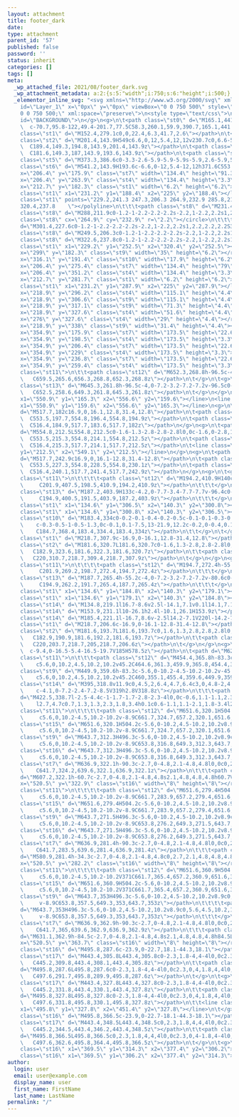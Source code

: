 ```yaml
---
layout: attachment
title: footer_dark
date: 
type: attachment
parent_id: '57'
published: false
password: ''
status: inherit
categories: []
tags: []
meta:
  _wp_attached_file: 2021/08/footer_dark.svg
  _wp_attachment_metadata: a:2:{s:5:"width";i:750;s:6:"height";i:500;}
  _elementor_inline_svg: "<svg xmlns=\"http://www.w3.org/2000/svg\" xmlns:xlink=\"http://www.w3.org/1999/xlink\"
    id=\"Layer_1\" x=\"0px\" y=\"0px\" viewBox=\"0 0 750 500\" style=\"enable-background:new
    0 0 750 500;\" xml:space=\"preserve\">\n<style type=\"text/css\">\n\t.st0{fill:#3D3D3D;}\n\t.st1{fill:none;stroke:#011635;stroke-width:1.5;stroke-linecap:round;stroke-linejoin:round;stroke-miterlimit:10;}\n\t.st2{fill:#011635;stroke:#011635;stroke-width:1.5;stroke-linecap:round;stroke-linejoin:round;stroke-miterlimit:10;}\n\t.st3{fill:#EDEDED;}\n\t.st4{fill:#C1C1C1;}\n\t.st5{fill:#686868;}\n\t.st6{fill:#F4DC90;}\n\t.st7{fill:#F5DB34;}\n\t.st8{fill:#FFFFFF;stroke:#011635;stroke-width:1.5;stroke-linecap:round;stroke-linejoin:round;stroke-miterlimit:10;}\n\t.st9{fill:#FFFFFF;}\n\t.st10{fill:#CFCFCF;}\n\t.st11{opacity:0.45;}\n\t.st12{fill:#9B9B9B;}\n\t.st13{fill:#F4F4F4;}\n\t.st14{fill:#011635;}\n\t.st15{fill:none;stroke:#9B9B9B;stroke-width:2.1176;stroke-linecap:round;stroke-linejoin:round;stroke-miterlimit:10;}\n\t.st16{fill:none;stroke:#011635;stroke-width:2.1176;stroke-linecap:round;stroke-linejoin:round;stroke-miterlimit:10;}\n\t.st17{fill:#011635;stroke:#011635;stroke-width:2.1176;stroke-linecap:round;stroke-linejoin:round;stroke-miterlimit:10;}\n</style>\n<g
    id=\"BACKGROUND\">\n</g>\n<g>\n\t<path class=\"st0\" d=\"M165.1,441.6c123.1,59.6,328.6,15.8,405-44.8c99.3-78.7,123.3-263.4,20.3-325.8C531.8,35.5,437,43.8,360.9,147
    \  c-70.7,95.8-122,49.4-201.7,77.5C58.3,260.1,59.9,390.7,165.1,441.6z\"></path>\n</g>\n<g>\n\t<g>\n\t\t<path
    class=\"st1\" d=\"M152.4,279.1c0,0,22.4,6.3,41.7,2.6\"></path>\n\t</g>\n</g>\n<g>\n\t<path
    class=\"st2\" d=\"M201.4,143.9H549c6.6,0,12,5.4,12,12v230.7c0,6.6-5.4,12-12,12H201.4c-6.6,0-12-5.4-12-12V155.9
    \  C189.4,149.3,194.8,143.9,201.4,143.9z\"></path>\n\t<path class=\"st3\" d=\"M193.6,143.9h347.6c6.6,0,12,5.4,12,12v230.7c0,6.6-5.4,12-12,12H193.6c-6.6,0-12-5.4-12-12V155.9
    \  C181.6,149.3,187,143.9,193.6,143.9z\"></path>\n\t<path class=\"st4\" d=\"M193.6,398.7h347.6c6.6,0,12-5.4,12-12v-12.2H181.6v12.2C181.6,393.3,187,398.7,193.6,398.7z\"></path>\n\t<path
    class=\"st5\" d=\"M373.3,386.6c0-3.3-2.6-5.9-5.9-5.9s-5.9,2.6-5.9,5.9s2.6,5.9,5.9,5.9S373.3,389.8,373.3,386.6z\"></path>\n\t<path
    class=\"st6\" d=\"M541.2,143.9H193.6c-6.6,0-12,5.4-12,12h371.6C553.2,149.3,547.9,143.9,541.2,143.9z\"></path>\n</g>\n<g>\n\t<g>\n\t\t<rect
    x=\"206.4\" y=\"175.9\" class=\"st7\" width=\"134.4\" height=\"91.3\"></rect>\n\t\t<rect
    x=\"206.4\" y=\"263.9\" class=\"st4\" width=\"134.4\" height=\"3.3\"></rect>\n\t</g>\n\t<g>\n\t\t<rect
    x=\"212.7\" y=\"182.3\" class=\"st1\" width=\"6.2\" height=\"6.2\"></rect>\n\t\t<line
    class=\"st1\" x1=\"231.2\" y1=\"188.4\" x2=\"225\" y2=\"188.4\"></line>\n\t</g>\n\t<g>\n\t\t<g>\n\t\t\t<polyline
    class=\"st1\" points=\"229.2,241.3 247.3,206.3 264.9,232.9 285.8,211.9 299.2,227.6
    320.4,237.8    \"></polyline>\n\t\t\t<path class=\"st8\" d=\"M231.4,241.3c0-1.2-1-2.2-2.2-2.2s-2.2,1-2.2,2.2s1,2.2,2.2,2.2C230.4,243.6,231.4,242.6,231.4,241.3z\"></path>\n\t\t\t<path
    class=\"st8\" d=\"M288,211.9c0-1.2-1-2.2-2.2-2.2s-2.2,1-2.2,2.2s1,2.2,2.2,2.2C287,214.1,288,213.2,288,211.9z\"></path>\n\t\t\t<circle
    class=\"st8\" cx=\"264.9\" cy=\"232.9\" r=\"2.2\"></circle>\n\t\t\t<path class=\"st8\"
    d=\"M301.4,227.6c0-1.2-1-2.2-2.2-2.2s-2.2,1-2.2,2.2s1,2.2,2.2,2.2S301.4,228.8,301.4,227.6z\"></path>\n\t\t\t<path
    class=\"st8\" d=\"M249.5,206.3c0-1.2-1-2.2-2.2-2.2s-2.2,1-2.2,2.2s1,2.2,2.2,2.2S249.5,207.5,249.5,206.3z\"></path>\n\t\t\t<path
    class=\"st8\" d=\"M322.6,237.8c0-1.2-1-2.2-2.2-2.2s-2.2,1-2.2,2.2s1,2.2,2.2,2.2S322.6,239,322.6,237.8z\"></path>\n\t\t</g>\n\t\t<line
    class=\"st1\" x1=\"229.2\" y1=\"252.5\" x2=\"320.4\" y2=\"252.5\"></line>\n\t</g>\n\t<g>\n\t\t<rect
    x=\"299\" y=\"182.3\" class=\"st9\" width=\"35\" height=\"6.2\"></rect>\n\t\t<rect
    x=\"316.1\" y=\"191.4\" class=\"st10\" width=\"17.9\" height=\"6.2\"></rect>\n\t</g>\n</g>\n<g>\n\t<g>\n\t\t<rect
    x=\"206.4\" y=\"275.4\" class=\"st7\" width=\"134.4\" height=\"79\"></rect>\n\t\t<rect
    x=\"206.4\" y=\"351.2\" class=\"st4\" width=\"134.4\" height=\"3.3\"></rect>\n\t</g>\n\t<g>\n\t\t<rect
    x=\"212.7\" y=\"281.7\" class=\"st1\" width=\"6.2\" height=\"6.2\"></rect>\n\t\t<line
    class=\"st1\" x1=\"231.2\" y1=\"287.9\" x2=\"225\" y2=\"287.9\"></line>\n\t</g>\n\t<g>\n\t\t<rect
    x=\"218.9\" y=\"296.2\" class=\"st4\" width=\"115.1\" height=\"4.4\"></rect>\n\t\t<rect
    x=\"218.9\" y=\"306.6\" class=\"st9\" width=\"115.1\" height=\"4.4\"></rect>\n\t\t<rect
    x=\"218.9\" y=\"317.1\" class=\"st9\" width=\"71.3\" height=\"4.4\"></rect>\n\t\t<rect
    x=\"218.9\" y=\"327.6\" class=\"st4\" width=\"51.6\" height=\"4.4\"></rect>\n\t\t<rect
    x=\"276\" y=\"327.6\" class=\"st4\" width=\"29\" height=\"4.4\"></rect>\n\t\t<rect
    x=\"218.9\" y=\"338\" class=\"st9\" width=\"31.4\" height=\"4.4\"></rect>\n\t</g>\n</g>\n<g>\n\t<rect
    x=\"354.9\" y=\"175.9\" class=\"st7\" width=\"173.5\" height=\"22.6\"></rect>\n\t<rect
    x=\"354.9\" y=\"198.5\" class=\"st4\" width=\"173.5\" height=\"3.3\"></rect>\n</g>\n<g>\n\t<rect
    x=\"354.9\" y=\"206.4\" class=\"st7\" width=\"173.5\" height=\"22.6\"></rect>\n\t<rect
    x=\"354.9\" y=\"229\" class=\"st4\" width=\"173.5\" height=\"3.3\"></rect>\n</g>\n<g>\n\t<rect
    x=\"354.9\" y=\"236.8\" class=\"st7\" width=\"173.5\" height=\"22.6\"></rect>\n\t<rect
    x=\"354.9\" y=\"259.4\" class=\"st4\" width=\"173.5\" height=\"3.3\"></rect>\n</g>\n<g>\n\t<g
    class=\"st11\">\n\t\t<path class=\"st12\" d=\"M652.3,268.8h-96.5c-4,0-7.2-3.2-7.2-7.2v-96.5c0-4,3.2-7.2,7.2-7.2h96.5c4,0,7.2,3.2,7.2,7.2v96.5
    \   C659.5,265.6,656.3,268.8,652.3,268.8z\"></path>\n\t</g>\n\t<g>\n\t\t<path
    class=\"st13\" d=\"M645.3,261.8h-96.5c-4,0-7.2-3.2-7.2-7.2v-96.5c0-4,3.2-7.2,7.2-7.2h96.5c4,0,7.2,3.2,7.2,7.2v96.5
    \   C652.5,258.6,649.3,261.8,645.3,261.8z\"></path>\n\t</g>\n</g>\n<line class=\"st1\"
    x1=\"550.9\" y1=\"165.3\" x2=\"556.6\" y2=\"159.6\"></line>\n<line class=\"st1\"
    x1=\"550.9\" y1=\"159.6\" x2=\"556.6\" y2=\"165.3\"></line>\n<g>\n\t<path class=\"st1\"
    d=\"M517.7,182c16.9,0,16.1,12.8,31.4,12.8\"></path>\n\t<path class=\"st2\" d=\"M554.8,194.9L554.8,194.9c0-1.6-1.3-2.8-2.8-2.8l0,0c-1.6,0-2.8,1.3-2.8,2.8l0,0c0,1.6,1.3,2.8,2.8,2.8l0,0
    \  C553.5,197.7,554.8,196.4,554.8,194.9z\"></path>\n\t<path class=\"st2\" d=\"M517.7,182L517.7,182c0-1.6-1.3-2.8-2.8-2.8l0,0c-1.6,0-2.8,1.3-2.8,2.8l0,0c0,1.6,1.3,2.8,2.8,2.8l0,0
    \  C516.4,184.9,517.7,183.6,517.7,182z\"></path>\n</g>\n<g>\n\t<path class=\"st2\"
    d=\"M554.8,212.5L554.8,212.5c0-1.6-1.3-2.8-2.8-2.8l0,0c-1.6,0-2.8,1.3-2.8,2.8l0,0c0,1.6,1.3,2.8,2.8,2.8l0,0
    \  C553.5,215.3,554.8,214.1,554.8,212.5z\"></path>\n\t<path class=\"st2\" d=\"M517.7,212.5L517.7,212.5c0-1.6-1.3-2.8-2.8-2.8l0,0c-1.6,0-2.8,1.3-2.8,2.8l0,0c0,1.6,1.3,2.8,2.8,2.8l0,0
    \  C516.4,215.3,517.7,214.1,517.7,212.5z\"></path>\n\t<line class=\"st1\" x1=\"517.7\"
    y1=\"212.5\" x2=\"549.1\" y2=\"212.5\"></line>\n</g>\n<g>\n\t<path class=\"st1\"
    d=\"M517.7,242.9c16.9,0,16.1-12.8,31.4-12.8\"></path>\n\t<path class=\"st2\" d=\"M554.8,230.1L554.8,230.1c0,1.6-1.3,2.8-2.8,2.8l0,0c-1.6,0-2.8-1.3-2.8-2.8l0,0c0-1.6,1.3-2.8,2.8-2.8l0,0
    \  C553.5,227.3,554.8,228.5,554.8,230.1z\"></path>\n\t<path class=\"st2\" d=\"M517.7,242.9L517.7,242.9c0,1.6-1.3,2.8-2.8,2.8l0,0c-1.6,0-2.8-1.3-2.8-2.8l0,0c0-1.6,1.3-2.8,2.8-2.8l0,0
    \  C516.4,240.1,517.7,241.4,517.7,242.9z\"></path>\n</g>\n<g>\n\t<g>\n\t\t<g>\n\t\t\t<g
    class=\"st11\">\n\t\t\t\t<path class=\"st12\" d=\"M194.2,410.9H140c-4.2,0-7.7-3.4-7.7-7.7v-96.4c0-4.2,3.4-7.7,7.7-7.7h54.3c4.2,0,7.7,3.4,7.7,7.7v96.4
    \     C201.9,407.5,198.5,410.9,194.2,410.9z\"></path>\n\t\t\t</g>\n\t\t\t<g>\n\t\t\t\t<path
    class=\"st13\" d=\"M187.2,403.9H133c-4.2,0-7.7-3.4-7.7-7.7v-96.4c0-4.2,3.4-7.7,7.7-7.7h54.3c4.2,0,7.7,3.4,7.7,7.7v96.4
    \     C194.9,400.5,191.5,403.9,187.2,403.9z\"></path>\n\t\t\t</g>\n\t\t</g>\n\t\t<g>\n\t\t\t<line
    class=\"st1\" x1=\"134.6\" y1=\"306.5\" x2=\"140.3\" y2=\"300.8\"></line>\n\t\t\t<line
    class=\"st1\" x1=\"134.6\" y1=\"300.8\" x2=\"140.3\" y2=\"306.5\"></line>\n\t\t</g>\n\t\t<g>\n\t\t\t<path
    class=\"st10\" d=\"M183.4,334c0-0.2-0.1-0.4-0.2-0.5c-0.1-0.1-0.3-0.2-0.5-0.2c-14.4,0.9-21.8-12-21.9-12.2
    \    c-0.3-0.5-1-0.5-1.3,0c-0.1,0.1-7.5,13-21.9,12.2c-0.2,0-0.4,0.1-0.5,0.2s-0.2,0.3-0.2,0.5c0,0.3-1.3,34.4,23.2,38.2h0.1h0.1
    \    C184.7,368.4,183.4,334.4,183.4,334z\"></path>\n\t\t</g>\n\t</g>\n\t<g>\n\t\t<path
    class=\"st1\" d=\"M218.7,307.9c-16.9,0-16.1,12.8-31.4,12.8\"></path>\n\t\t<path
    class=\"st2\" d=\"M181.6,320.7L181.6,320.7c0-1.6,1.3-2.8,2.8-2.8l0,0c1.6,0,2.8,1.3,2.8,2.8l0,0c0,1.6-1.3,2.8-2.8,2.8l0,0
    \   C182.9,323.6,181.6,322.3,181.6,320.7z\"></path>\n\t\t<path class=\"st2\" d=\"M218.7,307.9L218.7,307.9c0-1.6,1.3-2.8,2.8-2.8l0,0c1.6,0,2.8,1.3,2.8,2.8l0,0c0,1.6-1.3,2.8-2.8,2.8l0,0
    \   C220,310.7,218.7,309.4,218.7,307.9z\"></path>\n\t</g>\n</g>\n<g>\n\t<g>\n\t\t<g>\n\t\t\t<g
    class=\"st11\">\n\t\t\t\t<path class=\"st12\" d=\"M194.7,272.4h-55.2c-4,0-7.2-3.2-7.2-7.2v-80.6c0-4,3.2-7.2,7.2-7.2h55.2c4,0,7.2,3.2,7.2,7.2v80.6
    \     C201.9,269.2,198.7,272.4,194.7,272.4z\"></path>\n\t\t\t</g>\n\t\t\t<g>\n\t\t\t\t<path
    class=\"st13\" d=\"M187.7,265.4h-55.2c-4,0-7.2-3.2-7.2-7.2v-80.6c0-4,3.2-7.2,7.2-7.2h55.2c4,0,7.2,3.2,7.2,7.2v80.6
    \     C194.9,262.2,191.7,265.4,187.7,265.4z\"></path>\n\t\t\t</g>\n\t\t</g>\n\t\t<g>\n\t\t\t<line
    class=\"st1\" x1=\"134.6\" y1=\"184.8\" x2=\"140.3\" y2=\"179.1\"></line>\n\t\t\t<line
    class=\"st1\" x1=\"134.6\" y1=\"179.1\" x2=\"140.3\" y2=\"184.8\"></line>\n\t\t</g>\n\t\t<g>\n\t\t\t<g>\n\t\t\t\t<path
    class=\"st14\" d=\"M134.8,219.1l16.7-8.6v2.5l-14.1,7.1v0.1l14.1,7.1v2.5l-16.7-8.6V219.1z\"></path>\n\t\t\t\t<path
    class=\"st14\" d=\"M153.9,231.1l10-26.1h2.4l-10.1,26.1H153.9z\"></path>\n\t\t\t\t<path
    class=\"st14\" d=\"M185.4,221.1l-16.7,8.6v-2.5l14.2-7.1V220l-14.2-7.1v-2.5l16.7,8.6V221.1z\"></path>\n\t\t\t</g>\n\t\t</g>\n\t</g>\n\t<g>\n\t\t<path
    class=\"st1\" d=\"M218.7,206.6c-16.9,0-16.1-12.8-31.4-12.8\"></path>\n\t\t<path
    class=\"st2\" d=\"M181.6,193.7L181.6,193.7c0,1.6,1.3,2.8,2.8,2.8l0,0c1.6,0,2.8-1.3,2.8-2.8l0,0c0-1.6-1.3-2.8-2.8-2.8l0,0
    \   C182.9,190.9,181.6,192.2,181.6,193.7z\"></path>\n\t\t<path class=\"st2\" d=\"M218.7,206.6L218.7,206.6c0,1.6,1.3,2.8,2.8,2.8l0,0c1.6,0,2.8-1.3,2.8-2.8l0,0c0-1.6-1.3-2.8-2.8-2.8l0,0
    \   C220,203.7,218.7,205,218.7,206.6z\"></path>\n\t</g>\n</g>\n<g>\n\t<path d=\"M578.5,185v27.3c0,10.3,4.6,14.7,10.7,14.7c6.8,0,11.2-4.5,11.2-14.7V185h6v26.9c0,14.2-7.5,20-17.4,20
    \  c-9.4,0-16.5-5.4-16.5-19.7V185H578.5z\"></path>\n\t<path d=\"M622.7,185v46h-5.9v-46H622.7z\"></path>\n</g>\n<g>\n\t<g>\n\t\t<g
    class=\"st11\">\n\t\t\t<path class=\"st12\" d=\"M454.4,365.8h-83.3c-5.6,0-10.2-4.5-10.2-10.2v-45.2c0-5.6,4.5-10.2,10.2-10.2h83.3
    \    c5.6,0,10.2,4.5,10.2,10.2v45.2C464.6,361.3,459.9,365.8,454.4,365.8z\"></path>\n\t\t</g>\n\t\t<g>\n\t\t\t<path
    class=\"st9\" d=\"M449.9,359.6h-83.3c-5.6,0-10.2-4.5-10.2-10.2v-45.2c0-5.6,4.5-10.2,10.2-10.2h83.3
    \    c5.6,0,10.2,4.5,10.2,10.2v45.2C460,355.1,455.4,359.6,449.9,359.6z\"></path>\n\t\t</g>\n\t</g>\n\t<g>\n\t\t<g>\n\t\t\t<path
    class=\"st14\" d=\"M395,318.8v11.9c0,4.5,2,6.4,4.7,6.4c3,0,4.8-2,4.8-6.4v-11.9h2.5v11.7c0,6.1-3.2,8.6-7.6,8.6
    \    c-4.1,0-7.2-2.4-7.2-8.5V319h2.8V318.8z\"></path>\n\t\t\t<path class=\"st14\"
    d=\"M422.5,338.7l-2.5-4.4c-1-1.7-1.7-2.8-2.3-4l0,0c-0.6,1.1-1.1,2.3-2.1,4l-2.4,4.4h-3l6.1-10.2l-5.9-9.9h3
    \    l2.7,4.7c0.7,1.3,1.3,2.3,1.8,3.4h0.1c0.6-1.1,1.1-2.1,1.8-3.4l2.7-4.7h3l-6.1,9.7l6.2,10.3H422.5z\"></path>\n\t\t</g>\n\t</g>\n\t<g>\n\t\t<g>\n\t\t\t<g
    class=\"st11\">\n\t\t\t\t<path class=\"st12\" d=\"M651.6,320.1H504.2c-5.6,0-10.2,4.5-10.2,10.2v8.9c0,5.6,4.5,10.2,10.2,10.2h147.4
    \     c5.6,0,10.2-4.5,10.2-10.2v-8.9C661.7,324.7,657.2,320.1,651.6,320.1z\"></path>\n\t\t\t\t<path
    class=\"st15\" d=\"M651.6,320.1H504.2c-5.6,0-10.2,4.5-10.2,10.2v8.9c0,5.6,4.5,10.2,10.2,10.2h147.4
    \     c5.6,0,10.2-4.5,10.2-10.2v-8.9C661.7,324.7,657.2,320.1,651.6,320.1z\"></path>\n\t\t\t</g>\n\t\t\t<g>\n\t\t\t\t<path
    class=\"st9\" d=\"M643.7,312.3H496.3c-5.6,0-10.2,4.5-10.2,10.2v8.9c0,5.6,4.5,10.2,10.2,10.2h147.4
    \     c5.6,0,10.2-4.5,10.2-10.2v-8.9C653.8,316.8,649.3,312.3,643.7,312.3z\"></path>\n\t\t\t\t<path
    class=\"st16\" d=\"M643.7,312.3H496.3c-5.6,0-10.2,4.5-10.2,10.2v8.9c0,5.6,4.5,10.2,10.2,10.2h147.4
    \     c5.6,0,10.2-4.5,10.2-10.2v-8.9C653.8,316.8,649.3,312.3,643.7,312.3z\"></path>\n\t\t\t</g>\n\t\t</g>\n\t\t<g>\n\t\t\t<path
    class=\"st7\" d=\"M636.9,322.1h-90.3c-2.7,0-4.8,2.1-4.8,4.8l0,0c0,2.7,2.1,4.8,4.8,4.8h90.3c2.7,0,4.8-2.1,4.8-4.8l0,0
    \    C641.7,324.2,639.6,322.1,636.9,322.1z\"></path>\n\t\t\t<path class=\"st10\"
    d=\"M607.2,322.1h-60.7c-2.7,0-4.8,2.1-4.8,4.8s2.1,4.8,4.8,4.8h60.7V322.1z\"></path>\n\t\t</g>\n\t\t<rect
    x=\"520.5\" y=\"322.9\" class=\"st16\" width=\"8\" height=\"8\"></rect>\n\t</g>\n\t<g>\n\t\t<g>\n\t\t\t<g
    class=\"st11\">\n\t\t\t\t<path class=\"st12\" d=\"M651.6,279.4H504.2c-5.6,0-10.2,4.5-10.2,10.2v8.9c0,5.6,4.5,10.2,10.2,10.2h147.4
    \     c5.6,0,10.2-4.5,10.2-10.2v-8.9C661.7,283.9,657.2,279.4,651.6,279.4z\"></path>\n\t\t\t\t<path
    class=\"st15\" d=\"M651.6,279.4H504.2c-5.6,0-10.2,4.5-10.2,10.2v8.9c0,5.6,4.5,10.2,10.2,10.2h147.4
    \     c5.6,0,10.2-4.5,10.2-10.2v-8.9C661.7,283.9,657.2,279.4,651.6,279.4z\"></path>\n\t\t\t</g>\n\t\t\t<g>\n\t\t\t\t<path
    class=\"st9\" d=\"M643.7,271.5H496.3c-5.6,0-10.2,4.5-10.2,10.2v8.9c0,5.6,4.5,10.2,10.2,10.2h147.4
    \     c5.6,0,10.2-4.5,10.2-10.2v-8.9C653.8,276.2,649.3,271.5,643.7,271.5z\"></path>\n\t\t\t\t<path
    class=\"st16\" d=\"M643.7,271.5H496.3c-5.6,0-10.2,4.5-10.2,10.2v8.9c0,5.6,4.5,10.2,10.2,10.2h147.4
    \     c5.6,0,10.2-4.5,10.2-10.2v-8.9C653.8,276.2,649.3,271.5,643.7,271.5z\"></path>\n\t\t\t</g>\n\t\t</g>\n\t\t<g>\n\t\t\t<path
    class=\"st7\" d=\"M636.9,281.4h-90.3c-2.7,0-4.8,2.1-4.8,4.8l0,0c0,2.7,2.1,4.8,4.8,4.8h90.3c2.7,0,4.8-2.1,4.8-4.8l0,0
    \    C641.7,283.5,639.6,281.4,636.9,281.4z\"></path>\n\t\t\t<path class=\"st10\"
    d=\"M580.9,281.4h-34.3c-2.7,0-4.8,2.1-4.8,4.8c0,2.7,2.1,4.8,4.8,4.8h34.3V281.4z\"></path>\n\t\t</g>\n\t\t<rect
    x=\"520.5\" y=\"282.2\" class=\"st16\" width=\"8\" height=\"8\"></rect>\n\t</g>\n\t<g>\n\t\t<g>\n\t\t\t<g
    class=\"st11\">\n\t\t\t\t<path class=\"st12\" d=\"M651.6,360.9H504.2c-5.6,0-10.2,4.5-10.2,10.2v8.9c0,5.6,4.5,10.2,10.2,10.2h147.4
    \     c5.6,0,10.2-4.5,10.2-10.2V371C661.7,365.4,657.2,360.9,651.6,360.9z\"></path>\n\t\t\t\t<path
    class=\"st15\" d=\"M651.6,360.9H504.2c-5.6,0-10.2,4.5-10.2,10.2v8.9c0,5.6,4.5,10.2,10.2,10.2h147.4
    \     c5.6,0,10.2-4.5,10.2-10.2V371C661.7,365.4,657.2,360.9,651.6,360.9z\"></path>\n\t\t\t</g>\n\t\t\t<g>\n\t\t\t\t<path
    class=\"st9\" d=\"M643.7,353H496.3c-5.6,0-10.2,4.5-10.2,10.2v8.9c0,5.6,4.5,10.2,10.2,10.2h147.4c5.6,0,10.2-4.5,10.2-10.2
    \     v-8.9C653.8,357.5,649.3,353,643.7,353z\"></path>\n\t\t\t\t<path class=\"st16\"
    d=\"M643.7,353H496.3c-5.6,0-10.2,4.5-10.2,10.2v8.9c0,5.6,4.5,10.2,10.2,10.2h147.4c5.6,0,10.2-4.5,10.2-10.2
    \     v-8.9C653.8,357.5,649.3,353,643.7,353z\"></path>\n\t\t\t</g>\n\t\t</g>\n\t\t<g>\n\t\t\t<path
    class=\"st7\" d=\"M636.9,362.9h-90.3c-2.7,0-4.8,2.1-4.8,4.8l0,0c0,2.7,2.1,4.8,4.8,4.8h90.3c2.7,0,4.8-2.1,4.8-4.8l0,0
    \    C641.7,365,639.6,362.9,636.9,362.9z\"></path>\n\t\t\t<path class=\"st10\"
    d=\"M631.1,362.9h-84.5c-2.7,0-4.8,2.1-4.8,4.8s2.1,4.8,4.8,4.8h84.5L631.1,362.9L631.1,362.9z\"></path>\n\t\t</g>\n\t\t<rect
    x=\"520.5\" y=\"363.7\" class=\"st16\" width=\"8\" height=\"8\"></rect>\n\t</g>\n\t<g>\n\t\t<path
    class=\"st16\" d=\"M495.8,287.6c-23.9,0-22.7,18.1-44.3,18.1\"></path>\n\t\t<path
    class=\"st17\" d=\"M443.4,305.8L443.4,305.8c0-2.3,1.8-4,4-4l0,0c2.3,0,4,1.8,4,4l0,0c0,2.3-1.8,4-4,4l0,0
    \   C445.2,309.8,443.4,308.1,443.4,305.8z\"></path>\n\t\t<path class=\"st17\"
    d=\"M495.8,287.6L495.8,287.6c0-2.3,1.8-4,4-4l0,0c2.3,0,4,1.8,4,4l0,0c0,2.3-1.8,4-4,4l0,0
    \   C497.6,291.7,495.8,289.9,495.8,287.6z\"></path>\n\t</g>\n\t<g>\n\t\t<path
    class=\"st17\" d=\"M443.4,327.8L443.4,327.8c0-2.3,1.8-4,4-4l0,0c2.3,0,4,1.8,4,4l0,0c0,2.3-1.8,4-4,4l0,0
    \   C445.2,331.8,443.4,330.1,443.4,327.8z\"></path>\n\t\t<path class=\"st17\"
    d=\"M495.8,327.8L495.8,327.8c0-2.3,1.8-4,4-4l0,0c2.3,0,4,1.8,4,4l0,0c0,2.3-1.8,4-4,4l0,0
    \   C497.6,331.8,495.8,330.1,495.8,327.8z\"></path>\n\t\t<line class=\"st16\"
    x1=\"495.8\" y1=\"327.8\" x2=\"451.4\" y2=\"327.8\"></line>\n\t</g>\n\t<g>\n\t\t<path
    class=\"st16\" d=\"M495.8,366.5c-23.9,0-22.7-18.1-44.3-18.1\"></path>\n\t\t<path
    class=\"st17\" d=\"M443.4,348.5L443.4,348.5c0,2.3,1.8,4,4,4l0,0c2.3,0,4-1.8,4-4l0,0c0-2.3-1.8-4-4-4l0,0
    \   C445.2,344.5,443.4,346.2,443.4,348.5z\"></path>\n\t\t<path class=\"st17\"
    d=\"M495.8,366.5L495.8,366.5c0,2.3,1.8,4,4,4l0,0c2.3,0,4-1.8,4-4l0,0c0-2.3-1.8-4-4-4l0,0
    \   C497.6,362.6,495.8,364.4,495.8,366.5z\"></path>\n\t</g>\n\t<g>\n\t\t<line
    class=\"st16\" x1=\"369.5\" y1=\"314.3\" x2=\"377.4\" y2=\"306.2\"></line>\n\t\t<line
    class=\"st16\" x1=\"369.5\" y1=\"306.2\" x2=\"377.4\" y2=\"314.3\"></line>\n\t</g>\n</g>\n</svg>"
author:
  login: user
  email: user@example.com
  display_name: user
  first_name: FirstName
  last_name: LastName
permalink: "/"
---
```

